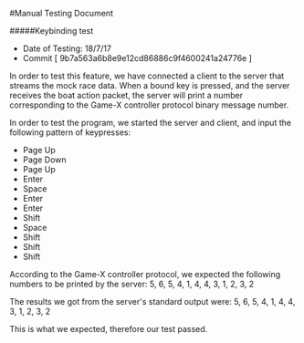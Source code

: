 #Manual Testing Document

#####Keybinding test

* Date of Testing: 18/7/17
* Commit [ 9b7a563a6b8e9e12cd86886c9f4600241a24776e ]

In order to test this feature, we have connected a client to the server
 that streams the mock race data. When a bound key is pressed, and the
 server receives the boat action packet, the server will print a number
 corresponding to the Game-X controller protocol binary message number.
 
 In order to test the program, we started the server and client, and
 input the following pattern of keypresses:
 * Page Up
 * Page Down
 * Page Up
 * Enter
 * Space
 * Enter
 * Enter
 * Shift
 * Space
 * Shift
 * Shift
 * Shift
 
 According to the Game-X controller protocol, we expected the following 
 numbers to be printed by the server:
 5, 6, 5, 4, 1, 4, 4, 3, 1, 2, 3, 2
 
 The results we got from the server's standard output were:
 5, 6, 5, 4, 1, 4, 4, 3, 1, 2, 3, 2
 
 This is what we expected, therefore our test passed.